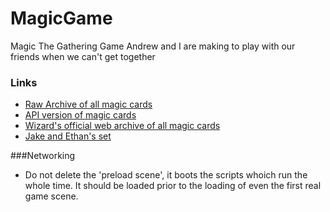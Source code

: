 # MagicGame
 Magic The Gathering Game Andrew and I are making to play with our friends when we can't get together
### Links
- [Raw Archive of all magic cards](https://mtgjson.com/)
- [API version of magic cards](https://magicthegathering.io/)
- [Wizard's official web archive of all magic cards](https://magic.wizards.com/en/products/card-set-archive)
- [Jake and Ethan's set](https://docs.google.com/spreadsheets/d/118sicM5PYTXLa5y1rf0zqNot6lzN8Z6GNrXcFqIKWg8/edit?usp=sharing)


###Networking
- Do not delete the 'preload scene', it boots the scripts whoich run the whole time. It should be loaded prior to the loading of even the first real game scene.
